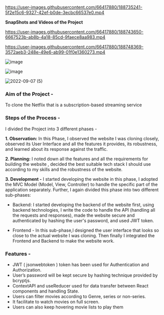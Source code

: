 
https://user-images.githubusercontent.com/66417880/188735241-5f2e15c6-9327-42ef-b0de-3ecbc66537e0.mp4


**SnapShots and Videos of the Project**



https://user-images.githubusercontent.com/66417880/188743650-6667523b-ab8b-4a18-85cd-9faece8aa983.mp4

https://user-images.githubusercontent.com/66417880/188748369-3572aeb3-248e-49e6-ab99-01f0e1360273.mp4

![image](https://user-images.githubusercontent.com/66417880/188739731-172b793e-13ff-4b64-8504-d6adbb34e18d.png)

![image](https://user-images.githubusercontent.com/66417880/188745607-07edc4af-2d95-49e1-a0ae-29bd9d495cee.png)

![2022-09-07 (5)](https://user-images.githubusercontent.com/66417880/188747318-cdecb5e5-94a0-492b-99c0-29a05c6efbf3.png)



### Aim of the Project - 
To clone the Netflix that is a subscription-based streaming service

### Steps of the Process - 
I divided the Project into 3 different phases - 

**1. Observation:**
In this Phase, I observed the website I was cloning closely, observed its User Interface and all the features it provides, its robustness, and learned about its response against the traffic.

**2.  Planning:**
I noted down all the features and all the requirements for building the website , decided the best suitable tech stack I should use according to my skills and the robustness of the website. 

**3. Development -**
I started developing the website in this phase, I adopted the MVC Model (Model, View, Controller) to handle the specific part of the application separately.
Further, I again divided this phase into two different sub-phases: 

- Backend: I started developing the backend of the website first, using backend technologies, I write the code to handle the API (handling all the requests and responses), made the website secure and authenticated by hashing the user's password, and used JWT token.

- Frontend - In this sub-phase,I designed the user interface that looks so close to the actual website I was cloning. Then finally I integrated the Frontend and Backend to make the website work.

### Features -
- JWT ( jsonwebtoken ) token has been used for Authentication and Authorization. 
- User’s password will be kept secure by hashing technique provided by bcryptjs.
- ContextAPI and useReducer used for data transfer between React components and handling State.
- Users can filter movies according to Genre, series or non-series.
- It facilitate to watch movies on full screen.
- Users can also keep hovering movie lists to play them
